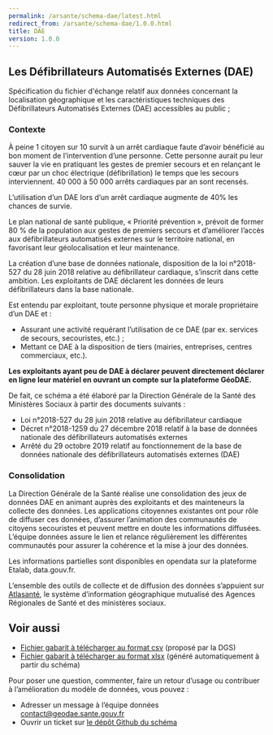 ```yaml
---
permalink: /arsante/schema-dae/latest.html
redirect_from: /arsante/schema-dae/1.0.0.html
title: DAE
version: 1.0.0
---
```


## Les Défibrillateurs Automatisés Externes (DAE)

Spécification du fichier d'échange relatif aux données concernant la localisation géographique et les caractéristiques techniques des Défibrillateurs Automatisés Externes (DAE) accessibles au public ;

### Contexte
À peine 1 citoyen sur 10 survit à un arrêt cardiaque faute d’avoir bénéficié au bon moment de l’intervention d’une personne. Cette personne aurait pu leur sauver la vie en pratiquant les gestes de premier secours et en relançant le cœur par un choc électrique (défibrillation) le temps que les secours interviennent. 40 000 à 50 000 arrêts cardiaques par an sont recensés.

L’utilisation d’un DAE lors d’un arrêt cardiaque augmente de 40% les chances de survie.

Le plan national de santé publique, « Priorité prévention », prévoit de former 80 % de la population aux gestes de premiers secours et d’améliorer l’accès aux défibrillateurs automatisés externes sur le territoire national, en favorisant leur géolocalisation et leur maintenance.

La création d’une base de données nationale, disposition de la loi n°2018-527 du 28 juin 2018 relative au défibrillateur cardiaque, s’inscrit dans cette ambition. Les exploitants de DAE déclarent les données de leurs défibrillateurs dans la base nationale.

Est entendu par exploitant, toute personne physique et morale propriétaire d’un DAE et :
* Assurant une activité requérant l’utilisation de ce DAE (par ex. services de secours, secouristes, etc.) ;
* Mettant ce DAE à la disposition de tiers (mairies, entreprises, centres commerciaux, etc.).

**Les exploitants ayant peu de DAE à déclarer peuvent directement déclarer en ligne leur matériel en ouvrant un compte sur la plateforme GéoDAE.**

De fait, ce schéma a été élaboré par la Direction Générale de la Santé des Ministères Sociaux à partir des documents suivants :
* Loi n°2018-527 du 28 juin 2018 relative au défibrillateur cardiaque
* Décret n°2018-1259 du 27 décembre 2018 relatif à la base de données nationale des défibrillateurs automatisés externes
* Arrêté du 29 octobre 2019 relatif au fonctionnement de la base de données nationale des défibrillateurs automatisés externes (DAE)

### Consolidation
La Direction Générale de la Santé réalise une consolidation des jeux de données DAE en animant auprès des exploitants et des mainteneurs la collecte des données. Les applications citoyennes existantes ont pour rôle de diffuser ces données, d’assurer l’animation des communautés de citoyens secouristes et peuvent mettre en doute les informations diffusées. L’équipe données assure le lien et relance régulièrement les différentes communautés pour assurer la cohérence et la mise à jour des données.

Les informations partielles sont disponibles en opendata sur la plateforme Etalab, data.gouv.fr.

L’ensemble des outils de collecte et de diffusion des données s’appuient sur [Atlasanté](http://www.atlasante.fr/), le système d’information géographique mutualisé des Agences Régionales de Santé et des ministères sociaux.

## Voir aussi
* [Fichier gabarit à télécharger au format csv](https://carto.atlasante.fr/IHM/cartes/ressources/dae/DGS-DAE_%20Base_de_donnees_nationale_Gabarit_declaration_donnees.csv) (proposé par la DGS)
* [Fichier gabarit à télécharger au format xlsx](https://carto.atlasante.fr/IHM/cartes/ressources/dae/DGS-DAE_%20Base_de_donnees_nationale_Gabarit_declaration_donnees.xlsx) (généré automatiquement à partir du schéma)

Pour poser une question, commenter, faire un retour d’usage ou contribuer à l’amélioration du modèle de données, vous pouvez :

* Adresser un message à l’équipe données [contact@geodae.sante.gouv.fr](mailto:contact@geodae.sante.gouv.fr)
* Ouvrir un ticket sur [le dépôt Github du schéma](https://gitlab.com/arsante/atlasante/schema-dae/issues/new)